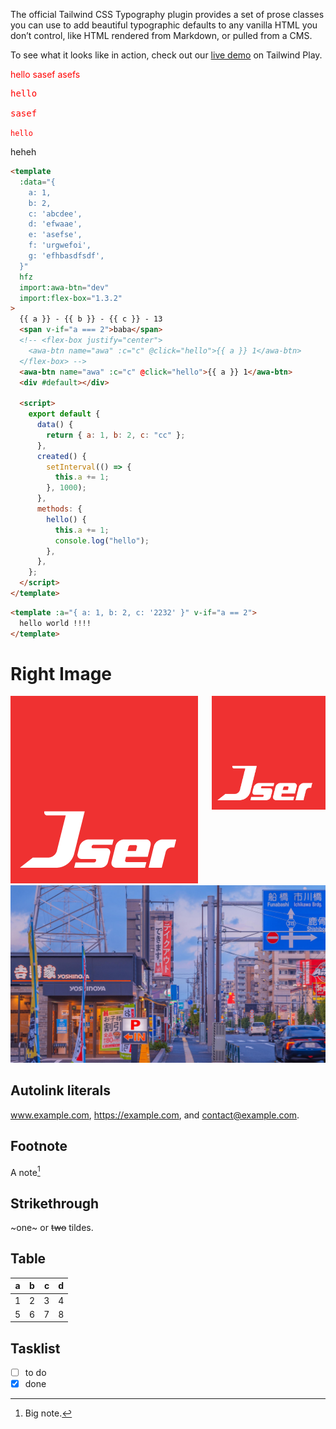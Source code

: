 The official Tailwind CSS Typography plugin provides a set of prose classes you can use to add beautiful typographic defaults to any vanilla HTML you don’t control, like HTML rendered from Markdown, or pulled from a CMS.

To see what it looks like in action, check out our [live demo](https://play.tailwindcss.com/uj1vGACRJA?layout=preview) on Tailwind Play.

<span style="color: red;">hello
sasef
asefs </span>

<pre style="color: red;">hello

sasef </pre>

<code style="color: red;">hello </code>

<p class="p-3">heheh</p>

```html render
<template
  :data="{
    a: 1,
    b: 2,
    c: 'abcdee',
    d: 'efwaae',
    e: 'asefse',
    f: 'urgwefoi',
    g: 'efhbasdfsdf',
  }"
  hfz
  import:awa-btn="dev"
  import:flex-box="1.3.2"
>
  {{ a }} - {{ b }} - {{ c }} - 13
  <span v-if="a === 2">baba</span>
  <!-- <flex-box justify="center">
    <awa-btn name="awa" :c="c" @click="hello">{{ a }} 1</awa-btn>
  </flex-box> -->
  <awa-btn name="awa" :c="c" @click="hello">{{ a }} 1</awa-btn>
  <div #default></div>

  <script>
    export default {
      data() {
        return { a: 1, b: 2, c: "cc" };
      },
      created() {
        setInterval(() => {
          this.a += 1;
        }, 1000);
      },
      methods: {
        hello() {
          this.a += 1;
          console.log("hello");
        },
      },
    };
  </script>
</template>
```

```html
<template :a="{ a: 1, b: 2, c: '2232' }" v-if="a == 2">
  hello world !!!!
</template>
```

# Right Image

<img src="./src/jser-logo.png" width="182" align="right" />

![logo](./src/jser-logo.png)
![](./banner.jpeg)

## Autolink literals

www.example.com, https://example.com, and contact@example.com.

## Footnote

A note[^1]

[^1]: Big note.

## Strikethrough

~one~ or ~~two~~ tildes.

## Table

| a   | b   |   c |  d  |
| --- | :-- | --: | :-: |
| 1   | 2   |   3 |  4  |
| 5   | 6   |   7 |  8  |

## Tasklist

- [ ] to do
- [x] done
